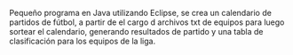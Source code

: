 Pequeño programa en Java utilizando Eclipse, se crea un calendario de partidos de fútbol, a partir de el cargo d archivos txt de equipos para luego sortear el calendario, generando resultados de partido y una tabla de clasificación para los equipos de la liga.